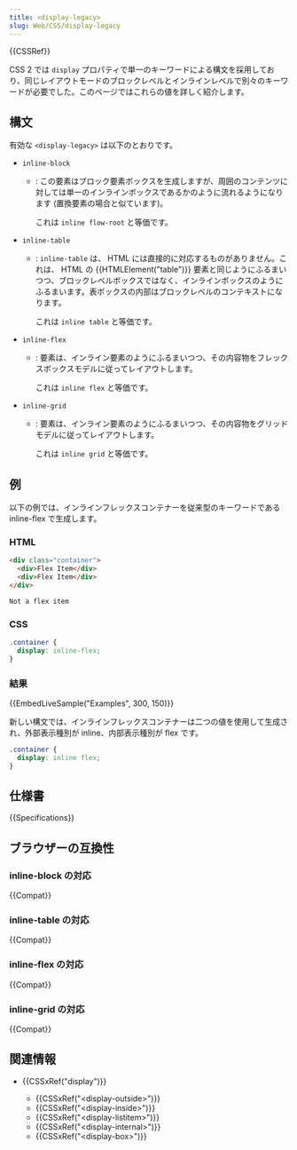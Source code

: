 ```yaml
---
title: <display-legacy>
slug: Web/CSS/display-legacy
---
```


{{CSSRef}}

CSS 2 では `display` プロパティで単一のキーワードによる構文を採用しており、同じレイアウトモードのブロックレベルとインラインレベルで別々のキーワードが必要でした。このページではこれらの値を詳しく紹介します。

## 構文

有効な `<display-legacy>` は以下のとおりです。

- `inline-block`

  - : この要素はブロック要素ボックスを生成しますが、周囲のコンテンツに対しては単一のインラインボックスであるかのように流れるようになります (置換要素の場合と似ています)。

    これは `inline flow-root` と等価です。

- `inline-table`

  - : `inline-table` は、 HTML には直接的に対応するものがありません。これは、 HTML の {{HTMLElement("table")}} 要素と同じようにふるまいつつ、ブロックレベルボックスではなく、インラインボックスのようにふるまいます。表ボックスの内部はブロックレベルのコンテキストになります。

    これは `inline table` と等価です。

- `inline-flex`

  - : 要素は、インライン要素のようにふるまいつつ、その内容物をフレックスボックスモデルに従ってレイアウトします。

    これは `inline flex` と等価です。

- `inline-grid`

  - : 要素は、インライン要素のようにふるまいつつ、その内容物をグリッドモデルに従ってレイアウトします。

    これは `inline grid` と等価です。

<h2 id="Examples">例</h2>

以下の例では、インラインフレックスコンテナーを従来型のキーワードである inline-flex で生成します。

### HTML

```html
<div class="container">
  <div>Flex Item</div>
  <div>Flex Item</div>
</div>

Not a flex item
```

### CSS

```css
.container {
  display: inline-flex;
}
```

### 結果

{{EmbedLiveSample("Examples", 300, 150)}}

新しい構文では、インラインフレックスコンテナーは二つの値を使用して生成され、外部表示種別が inline、内部表示種別が flex です。

```css
.container {
  display: inline flex;
}
```

## 仕様書

{{Specifications}}

## ブラウザーの互換性

### inline-block の対応

{{Compat}}

### inline-table の対応

{{Compat}}

### inline-flex の対応

{{Compat}}

### inline-grid の対応

{{Compat}}

## 関連情報

- {{CSSxRef("display")}}

  - {{CSSxRef("&lt;display-outside&gt;")}}
  - {{CSSxRef("&lt;display-inside&gt;")}}
  - {{CSSxRef("&lt;display-listitem&gt;")}}
  - {{CSSxRef("&lt;display-internal&gt;")}}
  - {{CSSxRef("&lt;display-box&gt;")}}
